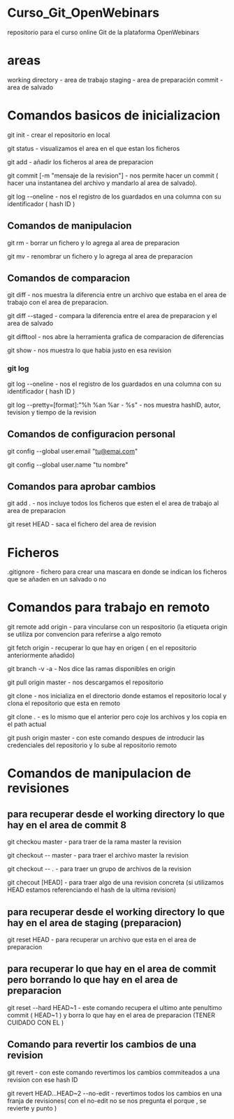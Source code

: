 # Curso_Git_OpenWebinars
repositorio para el curso online Git de la plataforma OpenWebinars

# areas
working directory - area de trabajo
staging - area de preparación 
commit - area de salvado

# Comandos basicos de inicializacion

git init - crear el repositorio en local

git status - visualizamos el area en el que estan los ficheros

git add <archivo> - añadir los ficheros al area de preparacion

git commit [-m "mensaje de la revision"] - nos permite hacer un commit ( hacer una instantanea del archivo y mandarlo al area de salvado).

git log --oneline - nos el registro de los guardados en una columna con su identificador ( hash ID )

## Comandos de manipulacion
git rm <fichero> - borrar un fichero y lo agrega al area de preparacion
  
git mv <fichero> - renombrar un fichero y lo agrega al area de preparacion

## Comandos de comparacion 
git diff - nos muestra la diferencia entre un archivo que estaba en el area de trabajo con el area de preparacion.

git diff --staged - compara la diferencia entre el area de preparacion y el area de salvado

git difftool - nos abre la herramienta grafica de comparacion de diferencias

git show <hashID> - nos muestra lo que habia justo en esa revision

### git log
git log --oneline - nos el registro de los guardados en una columna con su identificador ( hash ID )

git log --pretty=[format]:"%h %an %ar - %s" - nos muestra hashID, autor, tevision y tiempo de la revision

## Comandos de configuracion personal 
git config --global user.email "tu@emai.com"

git config --global user.name "tu nombre"

## Comandos para aprobar cambios
git add . - nos incluye todos los ficheros que esten el el area de trabajo al area de preparacion

git reset HEAD <archivo> - saca el fichero del area de revision

# Ficheros
.gitignore - fichero para crear una mascara en donde se indican los ficheros que se añaden en un salvado o no

# Comandos para trabajo en remoto 
git remote add origin <url> - para vincularse con un respositorio (la etiqueta origin se utiliza por convencion para referirse a algo remoto
  
git fetch origin - recuperar lo que hay en origen ( en el repositorio anteriormente añadido)

git branch -v -a - Nos dice las ramas disponibles en origin

git pull origin master - nos descargamos el repositorio

git clone <url> - nos inicializa en el directorio donde estamos el repositorio local y clona el repositorio que esta en remoto
  
git clone <url> . - es lo mismo que el anterior pero coje los archivos y los copia en el path actual
  
git push origin master - con este comando despues de introducir las credenciales del repositorio y lo sube al repositorio remoto

# Comandos de manipulacion de revisiones
## para recuperar desde el working directory lo que hay en el area de commit 8

git checkou master - para traer de la rama master la revision 

git checkout -- master - para traer el archivo master la revision 

git checkout -- . - para traer un grupo de archivos de la revision 

git checout [HEAD] <fichero> - para traer algo de una revision concreta (si utilizamos HEAD estamos referenciando el hash de la ultima revision)

## para recuperar desde el working directory lo que hay en el area de staging (preparacion)

git reset HEAD <archivo> - para recuperar un archivo que esta en el area de preparacion
  
## para recuperar lo que hay en el area de commit pero borrando lo que hay en el area de preparacion

git reset --hard HEAD~1 - este comando recupera el ultimo ante penultimo commit ( HEAD~1 ) y borra lo que hay en el area de preparacion (TENER CUIDADO CON EL )

## Comando para revertir los cambios de una revision

git revert <hashID> - con este comando revertimos los cambios commiteados a una revision con ese hash ID
  
git revert HEAD...HEAD~2 --no-edit - revertimos todos los cambios en una franja de revisiones( con el no-edit no se nos pregunta el porque , se revierte y punto )

  



